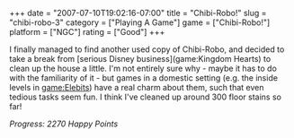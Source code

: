 +++
date = "2007-07-10T19:02:16-07:00"
title = "Chibi-Robo!"
slug = "chibi-robo-3"
category = ["Playing A Game"]
game = ["Chibi-Robo!"]
platform = ["NGC"]
rating = ["Good"]
+++

I finally managed to find another used copy of Chibi-Robo, and decided to take a break from [serious Disney business](game:Kingdom Hearts) to clean up the house a little.  I'm not entirely sure why - maybe it has to do with the familiarity of it - but games in a domestic setting (e.g. the inside levels in <game:Elebits>) have a real charm about them, such that even tedious tasks seem fun.  I think I've cleaned up around 300 floor stains so far!

<i>Progress: 2270 Happy Points</i>